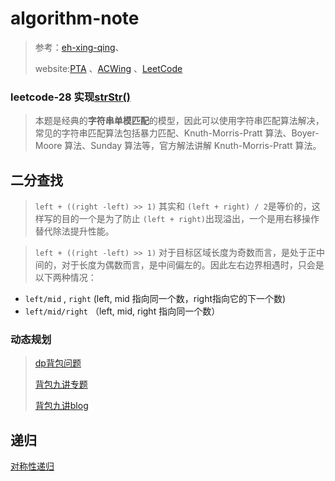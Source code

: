 # algorithm-note

> 参考：[eh-xing-qing](https://leetcode-cn.com/u/eh-xing-qing/)、
>
> website:[PTA](https://pintia.cn/problem-sets?tab=0) 、[ACWing](https://www.acwing.com/problem/) 、[LeetCode](https://leetcode-cn.com/problemset/all/)

### leetcode-28 实现[strStr()](https://leetcode-cn.com/problems/implement-strstr/solution/shi-xian-strstr-by-leetcode-solution-ds6y/)

> 本题是经典的**字符串单模匹配**的模型，因此可以使用字符串匹配算法解决，常见的字符串匹配算法包括暴力匹配、Knuth-Morris-Pratt 算法、Boyer-Moore 算法、Sunday 算法等，官方解法讲解 Knuth-Morris-Pratt 算法。



## 二分查找

> `left + ((right -left) >> 1)` 其实和 `(left + right) / 2`是等价的，这样写的目的一个是为了防止 `(left + right)`出现溢出，一个是用右移操作替代除法提升性能。

> `left + ((right -left) >> 1)` 对于目标区域长度为奇数而言，是处于正中间的，对于长度为偶数而言，是中间偏左的。因此左右边界相遇时，只会是以下两种情况：

- `left/mid` , `right` (left, mid 指向同一个数，right指向它的下一个数)
- `left/mid/right` （left, mid, right 指向同一个数）



### 动态规划

> [dp背包问题](./dp背包问题,md)
>
> [背包九讲专题](https://www.bilibili.com/video/BV1qt411Z7nE?from=search&seid=3231012459135651472)
>
> [背包九讲blog](https://www.cnblogs.com/jbelial/articles/2116074.html)

## 递归

[对称性递归](./对称性递归.md)




